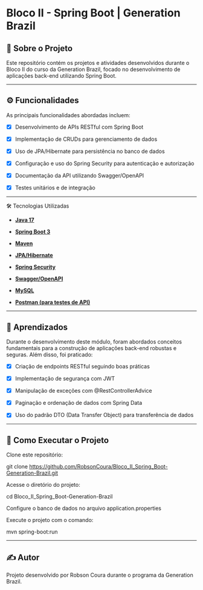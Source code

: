 # Bloco II - Spring Boot | Generation Brazil

## 🚀 Sobre o Projeto

Este repositório contém os projetos e atividades desenvolvidos durante o Bloco II do curso da Generation Brazil, focado no desenvolvimento de aplicações back-end utilizando Spring Boot.

---

## ⚙ Funcionalidades

As principais funcionalidades abordadas incluem:

- [x] Desenvolvimento de APIs RESTful com Spring Boot

- [x] Implementação de CRUDs para gerenciamento de dados

- [x] Uso de JPA/Hibernate para persistência no banco de dados

- [x] Configuração e uso do Spring Security para autenticação e autorização

- [x] Documentação da API utilizando Swagger/OpenAPI

- [x] Testes unitários e de integração

---

🛠 Tecnologias Utilizadas

- **[Java 17](https://docs.oracle.com/en/java/javase/17/)**

- **[Spring Boot 3](https://docs.spring.io/spring-boot/documentation.html)**
  
- **[Maven](https://maven.apache.org/guides/index.html)**

- **[JPA/Hibernate](https://hibernate.org/orm/documentation/6.6/)**

- **[Spring Security](https://docs.spring.io/spring-security/reference/index.html)**

- **[Swagger/OpenAPI](https://swagger.io/specification/)**

- **[MySQL](https://dev.mysql.com/doc/)**

- **[Postman (para testes de API)](https://www.postman.com/api-documentation-tool/)**

---

## 📖 Aprendizados

Durante o desenvolvimento deste módulo, foram abordados conceitos fundamentais para a construção de aplicações back-end robustas e seguras. Além disso, foi praticado:

- [x] Criação de endpoints RESTful seguindo boas práticas

- [x] Implementação de segurança com JWT

- [x] Manipulação de exceções com @RestControllerAdvice

- [x] Paginação e ordenação de dados com Spring Data

- [x] Uso do padrão DTO (Data Transfer Object) para transferência de dados

---

## 📄 Como Executar o Projeto

Clone este repositório:

git clone https://github.com/RobsonCoura/Bloco_II_Spring_Boot-Generation-Brazil.git

Acesse o diretório do projeto:

cd Bloco_II_Spring_Boot-Generation-Brazil

Configure o banco de dados no arquivo application.properties

Execute o projeto com o comando:

mvn spring-boot:run

---

## ✍️ Autor

Projeto desenvolvido por Robson Coura durante o programa da Generation Brazil.
